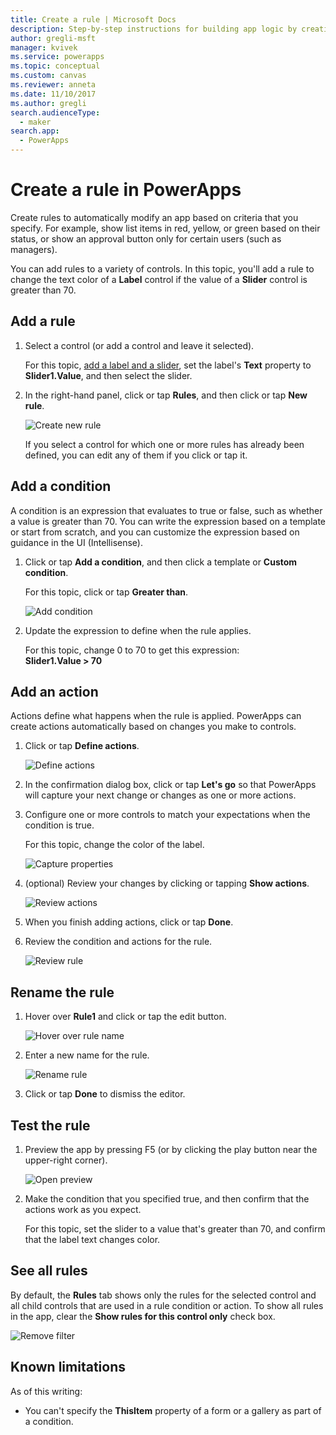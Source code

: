 ```yaml
---
title: Create a rule | Microsoft Docs
description: Step-by-step instructions for building app logic by creating rules
author: gregli-msft
manager: kvivek
ms.service: powerapps
ms.topic: conceptual
ms.custom: canvas
ms.reviewer: anneta
ms.date: 11/10/2017
ms.author: gregli
search.audienceType: 
  - maker
search.app: 
  - PowerApps
---
```

# Create a rule in PowerApps
Create rules to automatically modify an app based on criteria that you specify. For example, show list items in red, yellow, or green based on their status, or show an approval button only for certain users (such as managers).

You can add rules to a variety of controls. In this topic, you'll add a rule to change the text color of a **Label** control if the value of a **Slider** control is greater than 70.

## Add a rule
1. Select a control (or add a control and leave it selected).

    For this topic, [add a label and a slider](add-configure-controls.md), set the label's **Text** property to **Slider1.Value**, and then select the slider.

1. In the right-hand panel, click or tap **Rules**, and then click or tap **New rule**.

    ![Create new rule](./media/working-with-rules/new-rule.png)

    If you select a control for which one or more rules has already been defined, you can edit any of them if you click or tap it.  

## Add a condition
A condition is an expression that evaluates to true or false, such as whether a value is greater than 70. You can write the expression based on a template or start from scratch, and you can customize the expression based on guidance in the UI (Intellisense).

1. Click or tap **Add a condition**, and then click a template or **Custom condition**.

    For this topic, click or tap **Greater than**.

    ![Add condition](./media/working-with-rules/rule-conditions.png)

1. Update the expression to define when the rule applies.

    For this topic, change 0 to 70 to get this expression:
    <br>**Slider1.Value > 70**

## Add an action
Actions define what happens when the rule is applied. PowerApps can create actions automatically based on changes you make to controls.

1. Click or tap **Define actions**.

    ![Define actions](./media/working-with-rules/rule-define-actions.png)

1. In the confirmation dialog box, click or tap **Let's go** so that PowerApps will capture your next change or changes as one or more actions.

1. Configure one or more controls to match your expectations when the condition is true.

    For this topic, change the color of the label.

    ![Capture properties](./media/working-with-rules/rule-capture-properties.png)

1. (optional) Review your changes by clicking or tapping **Show actions**.

    ![Review actions](./media/working-with-rules/rule-review-actions.png)

1. When you finish adding actions, click or tap **Done**.

1. Review the condition and actions for the rule.

    ![Review rule](./media/working-with-rules/rule-review.png)

## Rename the rule

1. Hover over **Rule1** and click or tap the edit button.

    ![Hover over rule name](./media/working-with-rules/hover-over-rules_name.png)

1. Enter a new name for the rule.

    ![Rename rule](./media/working-with-rules/rename-rule.png)

1. Click or tap **Done** to dismiss the editor.

## Test the rule
1. Preview the app by pressing F5 (or by clicking the play button near the upper-right corner).

    ![Open preview](./media/working-with-rules/open-preview.png)

1. Make the condition that you specified true, and then confirm that the actions work as you expect.

    For this topic, set the slider to a value that's greater than 70, and confirm that the label text changes color.

## See all rules
By default, the **Rules** tab shows only the rules for the selected control and all child controls that are used in a rule condition or action. To show all rules in the app, clear the **Show rules for this control only** check box.

![Remove filter](./media/working-with-rules/rules-filter.png)

## Known limitations
As of this writing:

* You can't specify the **ThisItem** property of a form or a gallery as part of a condition.
